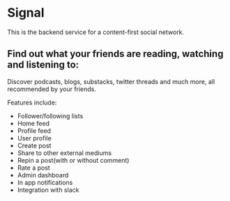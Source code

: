 # Signal

This is the backend service for a content-first social network.

## Find out what your friends are reading, watching and listening to:

Discover podcasts, blogs, substacks, twitter threads and much more, all recommended by your friends.

Features include:
- Follower/following lists
- Home feed
- Profile feed
- User profile
- Create post
- Share to other external mediums
- Repin a post(with or without comment)
- Rate a post
- Admin dashboard
- In app notifications
- Integration with slack
